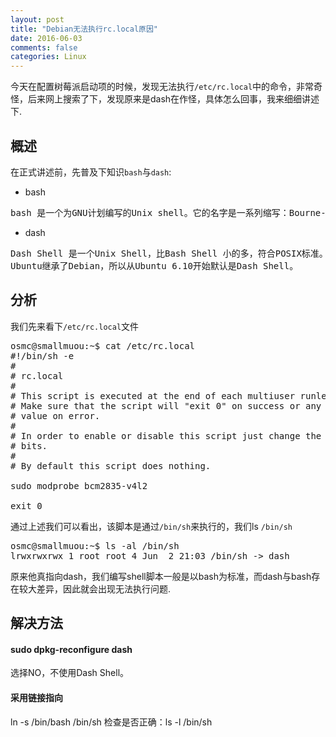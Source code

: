 ```yaml
---
layout: post
title: "Debian无法执行rc.local原因"
date: 2016-06-03
comments: false
categories: Linux
---
```


今天在配置树莓派启动项的时候，发现无法执行`/etc/rc.local`中的命令，非常奇怪，后来网上搜索了下，发现原来是dash在作怪，具体怎么回事，我来细细讲述下.

## 概述
在正式讲述前，先普及下知识`bash`与`dash`:

* bash
<pre>
bash 是一个为GNU计划编写的Unix shell。它的名字是一系列缩写：Bourne-Again SHell — 这是关于Bourne shell（sh）的一个双关语（Bourne again / born again）。Bourne shell是一个早期的重要shell，由史蒂夫·伯恩在1978年前后编写，并同Version 7 Unix一起发布。bash则在1987年由布莱恩·福克斯创造。
</pre>
* dash 
<pre>
Dash Shell 是一个Unix Shell，比Bash Shell 小的多，符合POSIX标准。Debian曾经采用/bin/bash的更改/bin/dash，目的使用更少的磁盘空间、提供较少的功能、获取更快的速度。但是后来经过shell脚本测试存在运行问题。因为原先在bash shell 下可以运行的shell script （shell 脚本），会出现一些意想不到的问题，不是100%的兼用。
Ubuntu继承了Debian，所以从Ubuntu 6.10开始默认是Dash Shell。
</pre>

## 分析
我们先来看下`/etc/rc.local`文件
<pre>
osmc@smallmuou:~$ cat /etc/rc.local 
#!/bin/sh -e
#
# rc.local
#
# This script is executed at the end of each multiuser runlevel.
# Make sure that the script will "exit 0" on success or any other
# value on error.
#
# In order to enable or disable this script just change the execution
# bits.
#
# By default this script does nothing.

sudo modprobe bcm2835-v4l2

exit 0
</pre>

通过上述我们可以看出，该脚本是通过`/bin/sh`来执行的，我们ls `/bin/sh`
<pre>
osmc@smallmuou:~$ ls -al /bin/sh
lrwxrwxrwx 1 root root 4 Jun  2 21:03 /bin/sh -> dash
</pre>
原来他真指向dash，我们编写shell脚本一般是以bash为标准，而dash与bash存在较大差异，因此就会出现无法执行问题.

## 解决方法

####  sudo dpkg-reconfigure dash
选择NO，不使用Dash Shell。

#### 采用链接指向
ln -s /bin/bash /bin/sh
检查是否正确：ls -l /bin/sh
